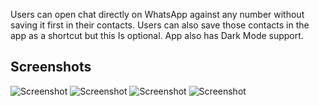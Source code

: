 Users can open chat directly on WhatsApp against any number without saving it first in their contacts. Users can also save those contacts in the app as a shortcut but this Is optional. App also has Dark Mode support.

## Screenshots

<!-- /add image -->

![Screenshot](./screenshots/1.png)
![Screenshot](./screenshots/2.png)
![Screenshot](./screenshots/3.png)
![Screenshot](./screenshots/4.png)
